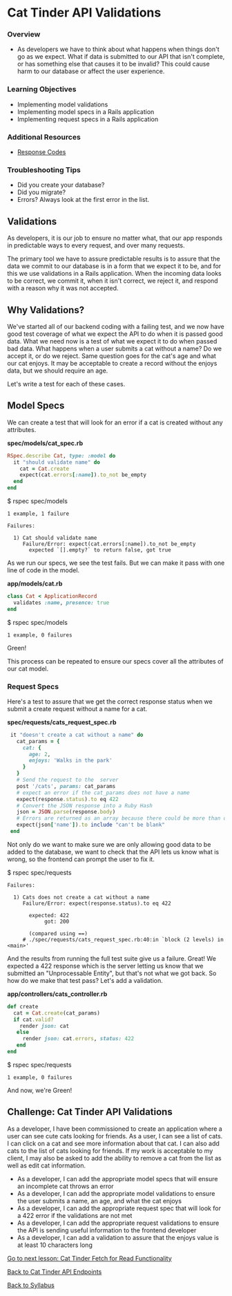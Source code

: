 # Cat Tinder API Validations

### Overview
- As developers we have to think about what happens when things don't go as we expect. What if data is submitted to our API that isn't complete, or has something else that causes it to be invalid? This could cause harm to our database or affect the user experience.

### Learning Objectives
- Implementing model validations
- Implementing model specs in a Rails application
- Implementing request specs in a Rails application

### Additional Resources
- [ Response Codes ](https://en.wikipedia.org/wiki/List_of_HTTP_status_codes)

### Troubleshooting Tips
- Did you create your database?
- Did you migrate?
- Errors? Always look at the first error in the list.

## Validations
As developers, it is our job to ensure no matter what, that our app responds in predictable ways to every request, and over many requests.

The primary tool we have to assure predictable results is to assure that the data we commit to our database is in a form that we expect it to be, and for this we use validations in a Rails application. When the incoming data looks to be correct, we commit it, when it isn't correct, we reject it, and respond with a reason why it was not accepted.

## Why Validations?
We've started all of our backend coding with a failing test, and we now have good test coverage of what we expect the API to do when it is passed good data. What we need now is a test of what we expect it to do when passed bad data. What happens when a user submits a cat without a name? Do we accept it, or do we reject. Same question goes for the cat's age and what our cat enjoys. It may be acceptable to create a record without the enjoys data, but we should require an age.

Let's write a test for each of these cases.

## Model Specs
We can create a test that will look for an error if a cat is created without any attributes.

**spec/models/cat_spec.rb**
```ruby
RSpec.describe Cat, type: :model do
  it "should validate name" do
    cat = Cat.create
    expect(cat.errors[:name]).to_not be_empty
  end
end
```
$ rspec spec/models

```
1 example, 1 failure

Failures:

  1) Cat should validate name
     Failure/Error: expect(cat.errors[:name]).to_not be_empty
       expected `[].empty?` to return false, got true
```

As we run our specs, we see the test fails. But we can make it pass with one line of code in the model.

**app/models/cat.rb**
```ruby
class Cat < ApplicationRecord
  validates :name, presence: true
end
```
$ rspec spec/models
```
1 example, 0 failures
```
Green!

This process can be repeated to ensure our specs cover all the attributes of our cat model.

### Request Specs
Here's a test to assure that we get the correct response status when we submit a create request without a name for a cat.

**spec/requests/cats_request_spec.rb**
```ruby
 it "doesn't create a cat without a name" do
   cat_params = {
     cat: {
       age: 2,
       enjoys: 'Walks in the park'
     }
   }
   # Send the request to the  server
   post '/cats', params: cat_params
   # expect an error if the cat_params does not have a name
   expect(response.status).to eq 422
   # Convert the JSON response into a Ruby Hash
   json = JSON.parse(response.body)
   # Errors are returned as an array because there could be more than one, if there are more than one validation failures on an attribute.
   expect(json['name']).to include "can't be blank"
 end
```

Not only do we want to make sure we are only allowing good data to be added to the database, we want to check that the API lets us know what is wrong, so the frontend can prompt the user to fix it.

$ rspec spec/requests
```
Failures:

  1) Cats does not create a cat without a name
     Failure/Error: expect(response.status).to eq 422

       expected: 422
            got: 200

       (compared using ==)
     # ./spec/requests/cats_request_spec.rb:40:in `block (2 levels) in <main>'
```
And the results from running the full test suite give us a failure. Great! We expected a 422 response which is the server letting us know that we submitted an "Unprocessable Entity", but that's not what we got back. So how do we make that test pass? Let's add a validation.

**app/controllers/cats_controller.rb**
```ruby
def create
  cat = Cat.create(cat_params)
  if cat.valid?
    render json: cat
   else
     render json: cat.errors, status: 422
   end
end
```

$ rspec spec/requests
```
1 example, 0 failures
```

And now, we're Green!

## Challenge: Cat Tinder API Validations
As a developer, I have been commissioned to create an application where a user can see cute cats looking for friends. As a user, I can see a list of cats. I can click on a cat and see more information about that cat. I can also add cats to the list of cats looking for friends. If my work is acceptable to my client, I may also be asked to add the ability to remove a cat from the list as well as edit cat information.

- As a developer, I can add the appropriate model specs that will ensure an incomplete cat throws an error
- As a developer, I can add the appropriate model validations to ensure the user submits a name, an age, and what the cat enjoys
- As a developer, I can add the appropriate request spec that will look for a 422 error if the validations are not met
- As a developer, I can add the appropriate request validations to ensure the API is sending useful information to the frontend developer
- As a developer, I can add a validation to assure that the enjoys value is at least 10 characters long

[ Go to next lesson: Cat Tinder Fetch for Read Functionality ](../connecting/fetch-read.md)

[ Back to Cat Tinder API Endpoints ](./api_endpoints.md)

[ Back to Syllabus ](../../README.md#cat-tinder-backend)
